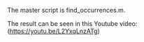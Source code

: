 The master script is find_occurrences.m.

The result can be seen in this Youtube video: (https://youtu.be/L2YxqLnzATg)